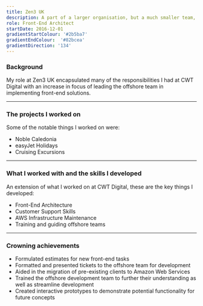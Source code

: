 ```yaml
---
title: Zen3 UK
description: A part of a larger organisation, but a much smaller team, there was definitely more of a client-facing focus here! It was much of a continuation of my role at CWT Digital, but with more of a focus on working with an offshore team.
role: Front-End Architect
startDate: 2016-12-01
gradientStartColour: '#2b5ba7'
gradientEndColour:  '#82bcea'
gradientDirection: '134'
---
```


### Background
My role at Zen3 UK encapsulated many of the responsibilities I had at <nuxt-link to="/jobs/cwt-digital/">CWT Digital</nuxt-link> with an increase in focus of leading the offshore team in implementing front-end solutions.

---

### The projects I worked on
Some of the notable things I worked on were:

- Noble Caledonia
- easyJet Holidays
- Cruising Excursions

---

### What I worked with and the skills I developed
An extension of what I worked on at <nuxt-link to="/jobs/cwt-digital/">CWT Digital</nuxt-link>, these are the key things I developed:

- Front-End Architecture
- Customer Support Skills
- AWS Infrastructure Maintenance
- Training and guiding offshore teams

---

### Crowning achievements
- Formulated estimates for new front-end tasks
- Formatted and presented tickets to the offshore team for development
- Aided in the migration of pre-existing clients to Amazon Web Services
- Trained the offshore development team to further their understanding as well as streamline development
- Created interactive prototypes to demonstrate potential functionality for future concepts

